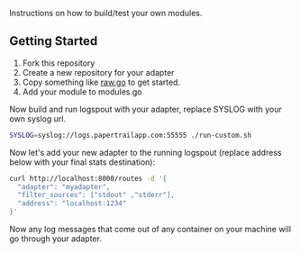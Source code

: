 Instructions on how to build/test your own modules. 

## Getting Started

1. Fork this repository
1. Create a new repository for your adapter
1. Copy something like [raw.go](https://github.com/gliderlabs/logspout/blob/master/adapters/raw/raw.go) to get started.
1. Add your module to modules.go

Now build and run logspout with your adapter, replace SYSLOG with your own syslog url. 

```sh
SYSLOG=syslog://logs.papertrailapp.com:55555 ./run-custom.sh
```

Now let's add your new adapter to the running logspout (replace address below with your final stats destination):

```sh
curl http://localhost:8000/routes -d '{
  "adapter": "myadapter",
  "filter_sources": ["stdout" ,"stderr"],
  "address": "localhost:1234"
}'
```

Now any log messages that come out of any container on your machine will go through your adapter. 

